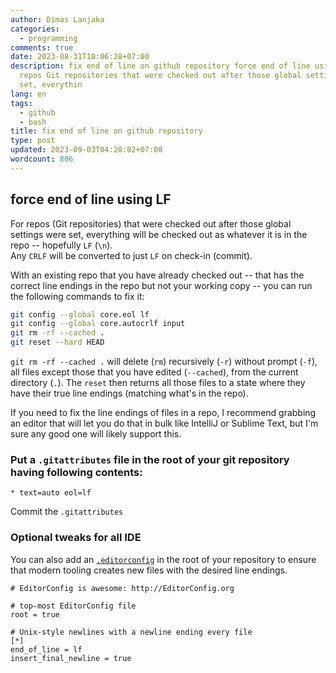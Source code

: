 ```yaml
---
author: Dimas Lanjaka
categories:
  - programming
comments: true
date: 2023-08-31T10:06:28+07:00
description: fix end of line on github repository force end of line using LF For
  repos Git repositories that were checked out after those global settings were
  set, everythin
lang: en
tags:
  - github
  - bash
title: fix end of line on github repository
type: post
updated: 2023-09-03T04:28:02+07:00
wordcount: 806
---
```


## force end of line using LF
For repos (Git repositories) that were checked out after those global settings were set, everything will be checked out as whatever it is in the repo -- hopefully `LF` (`\n`).\
Any `CRLF` will be converted to just `LF` on check-in (commit).

With an existing repo that you have already checked out -- that has the correct line endings in the repo but not your working copy -- you can run the following commands to fix it:
```bash
git config --global core.eol lf
git config --global core.autocrlf input
git rm -rf --cached .
git reset --hard HEAD
```

`git rm -rf --cached .` will delete (`rm`) recursively (`-r`) without prompt (`-f`), all files except those that you have edited (`--cached`), from the current directory (`.`). The `reset` then returns all those files to a state where they have their true line endings (matching what's in the repo).

If you need to fix the line endings of files in a repo, I recommend grabbing an editor that will let you do that in bulk like IntelliJ or Sublime Text, but I'm sure any good one will likely support this.

### Put a `.gitattributes` file in the root of your git repository having following contents:

```
* text=auto eol=lf
```

Commit the `.gitattributes`

### Optional tweaks for all IDE

You can also add an [`.editorconfig`](http://EditorConfig.org) in the root of your repository to ensure that modern tooling creates new files with the desired line endings.

```
# EditorConfig is awesome: http://EditorConfig.org

# top-most EditorConfig file
root = true

# Unix-style newlines with a newline ending every file
[*]
end_of_line = lf
insert_final_newline = true

```
